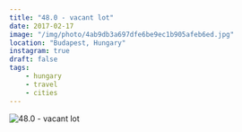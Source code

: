 ```yaml
---
title: "48.0 - vacant lot"
date: 2017-02-17
image: "/img/photo/4ab9db3a697dfe6be9ec1b905afeb6ed.jpg"
location: "Budapest, Hungary"
instagram: true
draft: false
tags:
    - hungary
    - travel
    - cities
---
```


![48.0 - vacant lot](/img/photo/4ab9db3a697dfe6be9ec1b905afeb6ed.jpg)

